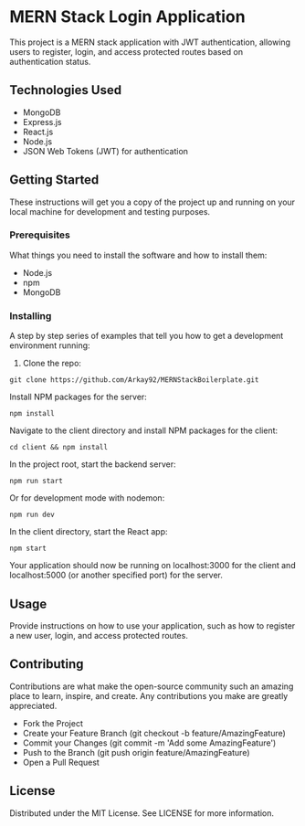# MERN Stack Login Application

This project is a MERN stack application with JWT authentication, allowing users to register, login, and access protected routes based on authentication status.

## Technologies Used

- MongoDB
- Express.js
- React.js
- Node.js
- JSON Web Tokens (JWT) for authentication

## Getting Started

These instructions will get you a copy of the project up and running on your local machine for development and testing purposes.

### Prerequisites

What things you need to install the software and how to install them:

- Node.js
- npm
- MongoDB

### Installing

A step by step series of examples that tell you how to get a development environment running:

1. Clone the repo:
```
git clone https://github.com/Arkay92/MERNStackBoilerplate.git
```

Install NPM packages for the server:
```
npm install
```

Navigate to the client directory and install NPM packages for the client:
```
cd client && npm install
```
In the project root, start the backend server:
```
npm run start
```

Or for development mode with nodemon:
```
npm run dev
```
In the client directory, start the React app:
```
npm start
```
Your application should now be running on localhost:3000 for the client and localhost:5000 (or another specified port) for the server.

## Usage
Provide instructions on how to use your application, such as how to register a new user, login, and access protected routes.

## Contributing
Contributions are what make the open-source community such an amazing place to learn, inspire, and create. Any contributions you make are greatly appreciated.

- Fork the Project
- Create your Feature Branch (git checkout -b feature/AmazingFeature)
- Commit your Changes (git commit -m 'Add some AmazingFeature')
- Push to the Branch (git push origin feature/AmazingFeature)
- Open a Pull Request
  
## License
Distributed under the MIT License. See LICENSE for more information.
